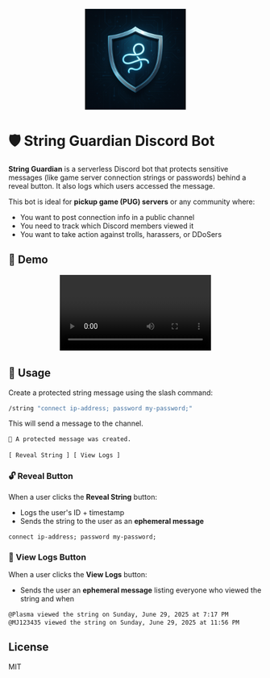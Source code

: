 <p align="center">
  <img src="assets/string_guardian_logo.png" alt="String Guardian Logo" width="200"/>
</p>

# 🛡️ String Guardian Discord Bot

**String Guardian** is a serverless Discord bot that protects sensitive messages (like game server connection strings or passwords) behind a reveal button. It also logs which users accessed the message.

This bot is ideal for **pickup game (PUG) servers** or any community where:
- You want to post connection info in a public channel
- You need to track which Discord members viewed it
- You want to take action against trolls, harassers, or DDoSers

## 🎥 Demo

<p align="center">
  <video src="assets/string_guardian_demo.mp4"></video>
</p>

## 📌 Usage

Create a protected string message using the slash command:

```bash
/string "connect ip-address; password my-password;"
```

This will send a message to the channel.

```
🔐 A protected message was created.

[ Reveal String ] [ View Logs ]
```

### 🔓 Reveal Button

When a user clicks the **Reveal String** button:
- Logs the user's ID + timestamp
- Sends the string to the user as an **ephemeral message**

```
connect ip-address; password my-password;
```

### 📜 View Logs Button

When a user clicks the **View Logs** button:
- Sends the user an **ephemeral message** listing everyone who viewed the string and when

```
@Plasma viewed the string on Sunday, June 29, 2025 at 7:17 PM
@MJ123435 viewed the string on Sunday, June 29, 2025 at 11:56 PM
```

## License

MIT
